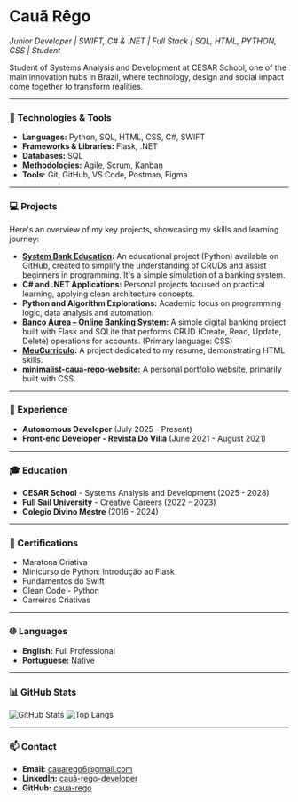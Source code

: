 # Cauã Rêgo

*Junior Developer | SWIFT, C# & .NET | Full Stack | SQL, HTML, PYTHON, CSS | Student*

Student of Systems Analysis and Development at CESAR School, one of the main innovation hubs in Brazil, where technology, design and social impact come together to transform realities.

---

### 🚀 Technologies & Tools

- **Languages:** Python, SQL, HTML, CSS, C#, SWIFT
- **Frameworks & Libraries:** Flask, .NET
- **Databases:** SQL
- **Methodologies:** Agile, Scrum, Kanban
- **Tools:** Git, GitHub, VS Code, Postman, Figma

---

### 💻 Projects

Here's an overview of my key projects, showcasing my skills and learning journey:

- **[System Bank Education](https://github.com/caua-rego/system-bank-education):** An educational project (Python) available on GitHub, created to simplify the understanding of CRUDs and assist beginners in programming. It's a simple simulation of a banking system.
- **C# and .NET Applications:** Personal projects focused on practical learning, applying clean architecture concepts.
- **Python and Algorithm Explorations:** Academic focus on programming logic, data analysis and automation.
- **[Banco Áurea – Online Banking System](https://github.com/caua-rego/bank-aurea):** A simple digital banking project built with Flask and SQLite that performs CRUD (Create, Read, Update, Delete) operations for accounts. (Primary language: CSS)
- **[MeuCurriculo](https://github.com/caua-rego/MeuCurriculo):** A project dedicated to my resume, demonstrating HTML skills.
- **[minimalist-caua-rego-website](https://github.com/caua-rego/minimalist-caua-rego-website):** A personal portfolio website, primarily built with CSS.

---

### 💼 Experience

- **Autonomous Developer** (July 2025 - Present)
- **Front-end Developer - Revista Do Villa** (June 2021 - August 2021)

---

### 🎓 Education

- **CESAR School** - Systems Analysis and Development (2025 - 2028)
- **Full Sail University** - Creative Careers (2022 - 2023)
- **Colegio Divino Mestre** (2016 - 2024)

---

### 📜 Certifications

- Maratona Criativa
- Minicurso de Python: Introdução ao Flask
- Fundamentos do Swift
- Clean Code - Python
- Carreiras Criativas

---

### 🌐 Languages

- **English:** Full Professional
- **Portuguese:** Native

---

### 📊 GitHub Stats

![GitHub Stats](https://github-readme-stats.vercel.app/api?username=caua-rego&show_icons=true&theme=tokyonight)
![Top Langs](https://github-readme-stats.vercel.app/api/top-langs/?username=caua-rego&layout=compact&theme=tokyonight)

---

### 📫 Contact

- **Email:** cauarego6@gmail.com
- **LinkedIn:** [cauã-rego-developer](https://www.linkedin.com/in/cau%C3%A3-rego-developer)
- **GitHub:** [caua-rego](https://github.com/caua-rego)
